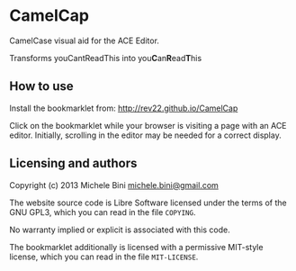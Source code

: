 CamelCap
========

CamelCase visual aid for the ACE Editor.

Transforms youCantReadThis into you<b>C</b>an<b>R</b>ead<b>T</b>his

How to use
----------

Install the bookmarklet from: http://rev22.github.io/CamelCap

Click on the bookmarklet while your browser is visiting a page with an ACE editor. Initially, scrolling in the editor may be needed for a correct display.

Licensing and authors
---------------------

Copyright (c) 2013 Michele Bini <michele.bini@gmail.com>

The website source code is Libre Software licensed under the terms of the GNU GPL3, which you can read in the file ```COPYING```.

No warranty implied or explicit is associated with this code.

The bookmarklet additionally is licensed with a permissive MIT-style license, which you can read in the file ```MIT-LICENSE```.
